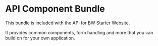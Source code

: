# API Component Bundle
This bundle is included with the API for BW Starter Website.

It provides common components, form handling and more that you can build on for your own application.